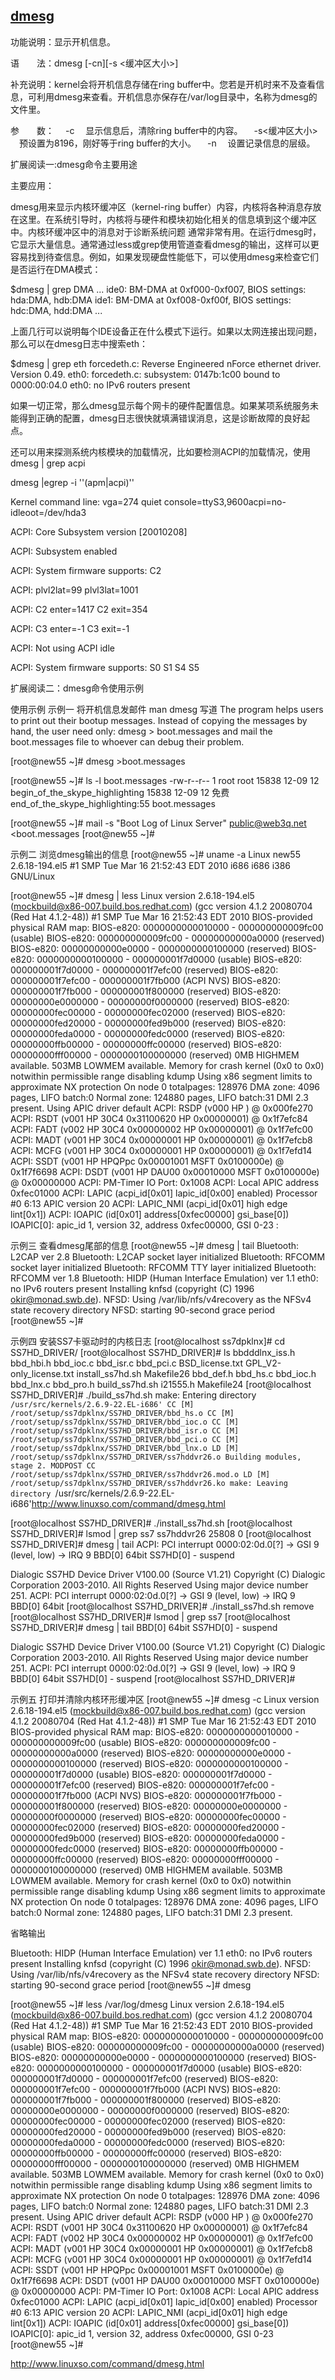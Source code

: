 ## [dmesg](https://blog.csdn.net/qq_35718410/article/details/53780226)

功能说明：显示开机信息。

语　　法：dmesg [-cn][-s <缓冲区大小>]

补充说明：kernel会将开机信息存储在ring buffer中。您若是开机时来不及查看信息，可利用dmesg来查看。开机信息亦保存在/var/log目录中，名称为dmesg的文件里。

参　　数：
　-c 　显示信息后，清除ring buffer中的内容。 
　-s<缓冲区大小> 　预设置为8196，刚好等于ring buffer的大小。 
　-n 　设置记录信息的层级。

扩展阅读一:dmesg命令主要用途

 

主要应用：

dmesg用来显示内核环缓冲区（kernel-ring buffer）内容，内核将各种消息存放在这里。在系统引导时，内核将与硬件和模块初始化相关的信息填到这个缓冲区中。内核环缓冲区中的消息对于诊断系统问题 通常非常有用。在运行dmesg时，它显示大量信息。通常通过less或grep使用管道查看dmesg的输出，这样可以更容易找到待查信息。例如，如果发现硬盘性能低下，可以使用dmesg来检查它们是否运行在DMA模式：

$dmesg | grep DMA
...
ide0: BM-DMA at 0xf000-0xf007, BIOS settings: hda:DMA, hdb:DMA
ide1: BM-DMA at 0xf008-0xf00f, BIOS settings: hdc:DMA, hdd:DMA
...

上面几行可以说明每个IDE设备正在什么模式下运行。如果以太网连接出现问题，那么可以在dmesg日志中搜索eth：

$dmesg | grep eth
forcedeth.c: Reverse Engineered nForce
ethernet driver. Version 0.49.
eth0: forcedeth.c: subsystem: 0147b:1c00
bound to 0000:00:04.0
eth0: no IPv6 routers present

如果一切正常，那么dmesg显示每个网卡的硬件配置信息。如果某项系统服务未能得到正确的配置，dmesg日志很快就填满错误消息，这是诊断故障的良好起点。

还可以用来探测系统内核模块的加载情况，比如要检测ACPI的加载情况，使用dmesg | grep acpi

 dmesg |egrep -i ''(apm|acpi)'' 

  Kernel command line: vga=274 quiet console=ttyS3,9600acpi=no-idleoot=/dev/hda3 

  ACPI: Core Subsystem version [20010208]  

  ACPI: Subsystem enabled  

  ACPI: System firmware supports: C2  

  ACPI: plvl2lat=99 plvl3lat=1001 

  ACPI: C2 enter=1417 C2 exit=354 

  ACPI: C3 enter=-1 C3 exit=-1 

  ACPI: Not using ACPI idle 

  ACPI: System firmware supports: S0 S1 S4 S5

扩展阅读二：dmesg命令使用示例

 

使用示例
示例一 将开机信息发邮件
man dmesg 写道
The program helps users to print out their bootup messages. Instead of copying the messages by hand, the user need only:
dmesg > boot.messages
and mail the boot.messages file to whoever can debug their problem.
 

[root@new55 ~]# dmesg >boot.messages

[root@new55 ~]# ls -l boot.messages 
-rw-r--r-- 1 root root 15838 12-09 12 begin_of_the_skype_highlighting 15838 12-09 12 免费  end_of_the_skype_highlighting:55 boot.messages

[root@new55 ~]# mail -s "Boot Log of Linux Server" public@web3q.net <boot.messages 
[root@new55 ~]#

示例二 浏览dmesg输出的信息
[root@new55 ~]# uname -a
Linux new55 2.6.18-194.el5 #1 SMP Tue Mar 16 21:52:43 EDT 2010 i686 i686 i386 GNU/Linux

[root@new55 ~]# dmesg | less
Linux version 2.6.18-194.el5 (mockbuild@x86-007.build.bos.redhat.com) (gcc version 4.1.2 20080704 (Red Hat 4.1.2-48)) #1 SMP Tue Mar 16 21:52:43 EDT 2010
BIOS-provided physical RAM map:
 BIOS-e820: 0000000000010000 - 000000000009fc00 (usable)
 BIOS-e820: 000000000009fc00 - 00000000000a0000 (reserved)
 BIOS-e820: 00000000000e0000 - 0000000000100000 (reserved)
 BIOS-e820: 0000000000100000 - 000000001f7d0000 (usable)
 BIOS-e820: 000000001f7d0000 - 000000001f7efc00 (reserved)
 BIOS-e820: 000000001f7efc00 - 000000001f7fb000 (ACPI NVS)
 BIOS-e820: 000000001f7fb000 - 000000001f800000 (reserved)
 BIOS-e820: 00000000e0000000 - 00000000f0000000 (reserved)
 BIOS-e820: 00000000fec00000 - 00000000fec02000 (reserved)
 BIOS-e820: 00000000fed20000 - 00000000fed9b000 (reserved)
 BIOS-e820: 00000000feda0000 - 00000000fedc0000 (reserved)
 BIOS-e820: 00000000ffb00000 - 00000000ffc00000 (reserved)
 BIOS-e820: 00000000fff00000 - 0000000100000000 (reserved)
0MB HIGHMEM available.
503MB LOWMEM available.
Memory for crash kernel (0x0 to 0x0) notwithin permissible range
disabling kdump
Using x86 segment limits to approximate NX protection
On node 0 totalpages: 128976
  DMA zone: 4096 pages, LIFO batch:0
  Normal zone: 124880 pages, LIFO batch:31
DMI 2.3 present.
Using APIC driver default
ACPI: RSDP (v000 HP                                    ) @ 0x000fe270
ACPI: RSDT (v001 HP     30C4     0x31100620 HP   0x00000001) @ 0x1f7efc84
ACPI: FADT (v002 HP     30C4     0x00000002 HP   0x00000001) @ 0x1f7efc00
ACPI: MADT (v001 HP     30C4     0x00000001 HP   0x00000001) @ 0x1f7efcb8
ACPI: MCFG (v001 HP     30C4     0x00000001 HP   0x00000001) @ 0x1f7efd14
ACPI: SSDT (v001 HP       HPQPpc 0x00001001 MSFT 0x0100000e) @ 0x1f7f6698
ACPI: DSDT (v001 HP       DAU00  0x00010000 MSFT 0x0100000e) @ 0x00000000
ACPI: PM-Timer IO Port: 0x1008
ACPI: Local APIC address 0xfec01000
ACPI: LAPIC (acpi_id[0x01] lapic_id[0x00] enabled)
Processor #0 6:13 APIC version 20
ACPI: LAPIC_NMI (acpi_id[0x01] high edge lint[0x1])
ACPI: IOAPIC (id[0x01] address[0xfec00000] gsi_base[0])
IOAPIC[0]: apic_id 1, version 32, address 0xfec00000, GSI 0-23
:

 

示例三 查看dmesg尾部的信息
[root@new55 ~]# dmesg | tail
Bluetooth: L2CAP ver 2.8
Bluetooth: L2CAP socket layer initialized
Bluetooth: RFCOMM socket layer initialized
Bluetooth: RFCOMM TTY layer initialized
Bluetooth: RFCOMM ver 1.8
Bluetooth: HIDP (Human Interface Emulation) ver 1.1
eth0: no IPv6 routers present
Installing knfsd (copyright (C) 1996 okir@monad.swb.de).
NFSD: Using /var/lib/nfs/v4recovery as the NFSv4 state recovery directory
NFSD: starting 90-second grace period
[root@new55 ~]#

 

示例四 安装SS7卡驱动时的内核日志
[root@localhost ss7dpklnx]# cd SS7HD_DRIVER/
[root@localhost SS7HD_DRIVER]# ls
bbdddlnx_iss.h  bbd_hbi.h  bbd_ioc.c  bbd_isr.c  bbd_pci.c  BSD_license.txt  GPL_V2-only_license.txt  install_ss7hd.sh  Makefile26
bbd_def.h       bbd_hs.c   bbd_ioc.h  bbd_lnx.c  bbd_pro.h  build_ss7hd.sh   i21555.h                 Makefile24
[root@localhost SS7HD_DRIVER]# ./build_ss7hd.sh 
make: Entering directory `/usr/src/kernels/2.6.9-22.EL-i686'
  CC [M]  /root/setup/ss7dpklnx/SS7HD_DRIVER/bbd_hs.o
  CC [M]  /root/setup/ss7dpklnx/SS7HD_DRIVER/bbd_ioc.o
  CC [M]  /root/setup/ss7dpklnx/SS7HD_DRIVER/bbd_isr.o
  CC [M]  /root/setup/ss7dpklnx/SS7HD_DRIVER/bbd_pci.o
  CC [M]  /root/setup/ss7dpklnx/SS7HD_DRIVER/bbd_lnx.o
  LD [M]  /root/setup/ss7dpklnx/SS7HD_DRIVER/ss7hddvr26.o
  Building modules, stage 2.
  MODPOST
  CC      /root/setup/ss7dpklnx/SS7HD_DRIVER/ss7hddvr26.mod.o
  LD [M]  /root/setup/ss7dpklnx/SS7HD_DRIVER/ss7hddvr26.ko
make: Leaving directory `/usr/src/kernels/2.6.9-22.EL-i686'http://www.linuxso.com/command/dmesg.html

[root@localhost SS7HD_DRIVER]# ./install_ss7hd.sh 
[root@localhost SS7HD_DRIVER]# lsmod | grep ss7
ss7hddvr26             25808  0
[root@localhost SS7HD_DRIVER]# dmesg | tail
ACPI: PCI interrupt 0000:02:0d.0[?] -> GSI 9 (level, low) -> IRQ 9
BBD[0] 64bit
SS7HD[0] - suspend


Dialogic SS7HD Device Driver V100.00 (Source V1.21)
Copyright (C) Dialogic Corporation 2003-2010.  All Rights Reserved
Using major device number 251.
ACPI: PCI interrupt 0000:02:0d.0[?] -> GSI 9 (level, low) -> IRQ 9
BBD[0] 64bit
[root@localhost SS7HD_DRIVER]# ./install_ss7hd.sh remove
[root@localhost SS7HD_DRIVER]# lsmod | grep ss7
[root@localhost SS7HD_DRIVER]# dmesg | tail
BBD[0] 64bit
SS7HD[0] - suspend


Dialogic SS7HD Device Driver V100.00 (Source V1.21)
Copyright (C) Dialogic Corporation 2003-2010.  All Rights Reserved
Using major device number 251.
ACPI: PCI interrupt 0000:02:0d.0[?] -> GSI 9 (level, low) -> IRQ 9
BBD[0] 64bit
SS7HD[0] - suspend
[root@localhost SS7HD_DRIVER]#

 

示例五 打印并清除内核环形缓冲区
[root@new55 ~]# dmesg -c
Linux version 2.6.18-194.el5 (mockbuild@x86-007.build.bos.redhat.com) (gcc version 4.1.2 20080704 (Red Hat 4.1.2-48)) #1 SMP Tue Mar 16 21:52:43 EDT 2010
BIOS-provided physical RAM map:
 BIOS-e820: 0000000000010000 - 000000000009fc00 (usable)
 BIOS-e820: 000000000009fc00 - 00000000000a0000 (reserved)
 BIOS-e820: 00000000000e0000 - 0000000000100000 (reserved)
 BIOS-e820: 0000000000100000 - 000000001f7d0000 (usable)
 BIOS-e820: 000000001f7d0000 - 000000001f7efc00 (reserved)
 BIOS-e820: 000000001f7efc00 - 000000001f7fb000 (ACPI NVS)
 BIOS-e820: 000000001f7fb000 - 000000001f800000 (reserved)
 BIOS-e820: 00000000e0000000 - 00000000f0000000 (reserved)
 BIOS-e820: 00000000fec00000 - 00000000fec02000 (reserved)
 BIOS-e820: 00000000fed20000 - 00000000fed9b000 (reserved)
 BIOS-e820: 00000000feda0000 - 00000000fedc0000 (reserved)
 BIOS-e820: 00000000ffb00000 - 00000000ffc00000 (reserved)
 BIOS-e820: 00000000fff00000 - 0000000100000000 (reserved)
0MB HIGHMEM available.
503MB LOWMEM available.
Memory for crash kernel (0x0 to 0x0) notwithin permissible range
disabling kdump
Using x86 segment limits to approximate NX protection
On node 0 totalpages: 128976
  DMA zone: 4096 pages, LIFO batch:0
  Normal zone: 124880 pages, LIFO batch:31
DMI 2.3 present.

省略输出

Bluetooth: HIDP (Human Interface Emulation) ver 1.1
eth0: no IPv6 routers present
Installing knfsd (copyright (C) 1996 okir@monad.swb.de).
NFSD: Using /var/lib/nfs/v4recovery as the NFSv4 state recovery directory
NFSD: starting 90-second grace period
[root@new55 ~]# dmesg

[root@new55 ~]# less /var/log/dmesg
Linux version 2.6.18-194.el5 (mockbuild@x86-007.build.bos.redhat.com) (gcc version 4.1.2 20080704 (Red Hat 4.1.2-48)) #1 SMP Tue Mar 16 21:52:43 EDT 2010
BIOS-provided physical RAM map:
 BIOS-e820: 0000000000010000 - 000000000009fc00 (usable)
 BIOS-e820: 000000000009fc00 - 00000000000a0000 (reserved)
 BIOS-e820: 00000000000e0000 - 0000000000100000 (reserved)
 BIOS-e820: 0000000000100000 - 000000001f7d0000 (usable)
 BIOS-e820: 000000001f7d0000 - 000000001f7efc00 (reserved)
 BIOS-e820: 000000001f7efc00 - 000000001f7fb000 (ACPI NVS)
 BIOS-e820: 000000001f7fb000 - 000000001f800000 (reserved)
 BIOS-e820: 00000000e0000000 - 00000000f0000000 (reserved)
 BIOS-e820: 00000000fec00000 - 00000000fec02000 (reserved)
 BIOS-e820: 00000000fed20000 - 00000000fed9b000 (reserved)
 BIOS-e820: 00000000feda0000 - 00000000fedc0000 (reserved)
 BIOS-e820: 00000000ffb00000 - 00000000ffc00000 (reserved)
 BIOS-e820: 00000000fff00000 - 0000000100000000 (reserved)
0MB HIGHMEM available.
503MB LOWMEM available.
Memory for crash kernel (0x0 to 0x0) notwithin permissible range
disabling kdump
Using x86 segment limits to approximate NX protection
On node 0 totalpages: 128976
  DMA zone: 4096 pages, LIFO batch:0
  Normal zone: 124880 pages, LIFO batch:31
DMI 2.3 present.
Using APIC driver default
ACPI: RSDP (v000 HP                                    ) @ 0x000fe270
ACPI: RSDT (v001 HP     30C4     0x31100620 HP   0x00000001) @ 0x1f7efc84
ACPI: FADT (v002 HP     30C4     0x00000002 HP   0x00000001) @ 0x1f7efc00
ACPI: MADT (v001 HP     30C4     0x00000001 HP   0x00000001) @ 0x1f7efcb8
ACPI: MCFG (v001 HP     30C4     0x00000001 HP   0x00000001) @ 0x1f7efd14
ACPI: SSDT (v001 HP       HPQPpc 0x00001001 MSFT 0x0100000e) @ 0x1f7f6698
ACPI: DSDT (v001 HP       DAU00  0x00010000 MSFT 0x0100000e) @ 0x00000000
ACPI: PM-Timer IO Port: 0x1008
ACPI: Local APIC address 0xfec01000
ACPI: LAPIC (acpi_id[0x01] lapic_id[0x00] enabled)
Processor #0 6:13 APIC version 20
ACPI: LAPIC_NMI (acpi_id[0x01] high edge lint[0x1])
ACPI: IOAPIC (id[0x01] address[0xfec00000] gsi_base[0])
IOAPIC[0]: apic_id 1, version 32, address 0xfec00000, GSI 0-23
[root@new55 ~]#

http://www.linuxso.com/command/dmesg.html